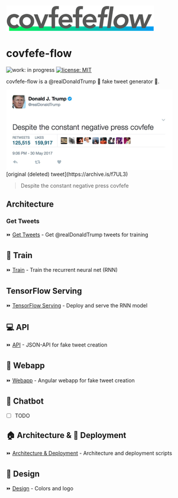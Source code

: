 <img src="./design/logo/covfefe-flow-logo.png" alt="covfefe-flow logo" style="max-width:100%;" width="400px" height="70px">

# covfefe-flow

![work: in progress](https://img.shields.io/badge/work-in_progress-blue.svg)
[![license: MIT](https://img.shields.io/badge/license-MIT-brightgreen.svg)](./LICENSE.md)

covfefe-flow is a @realDonaldTrump :triumph: fake tweet generator 🤖.

<img src="./images/readme/cofveve-tweet_screenshot.jpg" style="max-width:100%;" width="450px" height="216px" alt="covfefe tweet screenshot">
[original (deleted) tweet](https://archive.is/f7UL3)

> Despite the constant negative press covfefe



## Architecture

### Get Tweets
:fast_forward: [Get Tweets](./get-tweets) - Get @realDonaldTrump tweets for training


## :running: Train
:fast_forward: [Train](./train) - Train the recurrent neural net (RNN)



## TensorFlow Serving
:fast_forward: [TensorFlow Serving](./tensorflow-serving) - Deploy and serve the RNN model



## :computer: API
:fast_forward: [API](./api) - JSON-API for fake tweet creation



## :iphone: Webapp
:fast_forward: [Webapp](./webapp) - Angular webapp for fake tweet creation



## :speech_balloon: Chatbot
- [ ] TODO



## :house: Architecture & :rocket: Deployment
:fast_forward: [Architecture & Deployment](./deployment) - Architecture and deployment scripts



## :art: Design
:fast_forward: [Design](./design) - Colors and logo